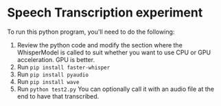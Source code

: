 # Speech Transcription experiment

To run this python program, you'll need to do the following:
1. Review the python code and modify the section where the WhisperModel is called to suit whether you want to use CPU or GPU acceleration. GPU is better.
2. Run `pip install faster-whisper`
3. Run `pip install pyaudio`
4. Run `pip install wave`
5. Run `python test2.py` You can optionally call it with an audio file at the end to have that transcribed.